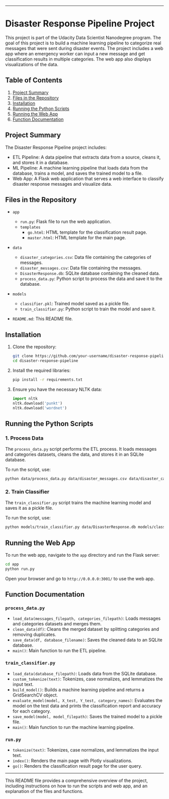 
---

# Disaster Response Pipeline Project

This project is part of the Udacity Data Scientist Nanodegree program. The goal of this project is to build a machine learning pipeline to categorize real messages that were sent during disaster events. The project includes a web app where an emergency worker can input a new message and get classification results in multiple categories. The web app also displays visualizations of the data.

## Table of Contents

1. [Project Summary](#project-summary)
2. [Files in the Repository](#files-in-the-repository)
3. [Installation](#installation)
4. [Running the Python Scripts](#running-the-python-scripts)
5. [Running the Web App](#running-the-web-app)
6. [Function Documentation](#function-documentation)

## Project Summary

The Disaster Response Pipeline project includes:
- ETL Pipeline: A data pipeline that extracts data from a source, cleans it, and stores it in a database.
- ML Pipeline: A machine learning pipeline that loads data from the database, trains a model, and saves the trained model to a file.
- Web App: A Flask web application that serves a web interface to classify disaster response messages and visualize data.

## Files in the Repository

- `app`
  - `run.py`: Flask file to run the web application.
  - `templates`
    - `go.html`: HTML template for the classification result page.
    - `master.html`: HTML template for the main page.

- `data`
  - `disaster_categories.csv`: Data file containing the categories of messages.
  - `disaster_messages.csv`: Data file containing the messages.
  - `DisasterResponse.db`: SQLite database containing the cleaned data.
  - `process_data.py`: Python script to process the data and save it to the database.

- `models`
  - `classifier.pkl`: Trained model saved as a pickle file.
  - `train_classifier.py`: Python script to train the model and save it.

- `README.md`: This README file.

## Installation

1. Clone the repository:
    ```sh
    git clone https://github.com/your-username/disaster-response-pipeline
    cd disaster-response-pipeline
    ```

2. Install the required libraries:
    ```sh
    pip install -r requirements.txt
    ```

3. Ensure you have the necessary NLTK data:
    ```python
    import nltk
    nltk.download('punkt')
    nltk.download('wordnet')
    ```

## Running the Python Scripts

### 1. Process Data

The `process_data.py` script performs the ETL process. It loads messages and categories datasets, cleans the data, and stores it in an SQLite database.

To run the script, use:
```sh
python data/process_data.py data/disaster_messages.csv data/disaster_categories.csv data/DisasterResponse.db
```

### 2. Train Classifier

The `train_classifier.py` script trains the machine learning model and saves it as a pickle file.

To run the script, use:
```sh
python models/train_classifier.py data/DisasterResponse.db models/classifier.pkl
```

## Running the Web App

To run the web app, navigate to the `app` directory and run the Flask server:
```sh
cd app
python run.py
```

Open your browser and go to `http://0.0.0.0:3001/` to use the web app.

## Function Documentation

### `process_data.py`

- `load_data(messages_filepath, categories_filepath)`: Loads messages and categories datasets and merges them.
- `clean_data(df)`: Cleans the merged dataset by splitting categories and removing duplicates.
- `save_data(df, database_filename)`: Saves the cleaned data to an SQLite database.
- `main()`: Main function to run the ETL pipeline.

### `train_classifier.py`

- `load_data(database_filepath)`: Loads data from the SQLite database.
- `custom_tokenize(text)`: Tokenizes, case normalizes, and lemmatizes the input text.
- `build_model()`: Builds a machine learning pipeline and returns a GridSearchCV object.
- `evaluate_model(model, X_test, Y_test, category_names)`: Evaluates the model on the test data and prints the classification report and accuracy for each category.
- `save_model(model, model_filepath)`: Saves the trained model to a pickle file.
- `main()`: Main function to run the machine learning pipeline.

### `run.py`

- `tokenize(text)`: Tokenizes, case normalizes, and lemmatizes the input text.
- `index()`: Renders the main page with Plotly visualizations.
- `go()`: Renders the classification result page for the user query.

---

This README file provides a comprehensive overview of the project, including instructions on how to run the scripts and web app, and an explanation of the files and functions.
